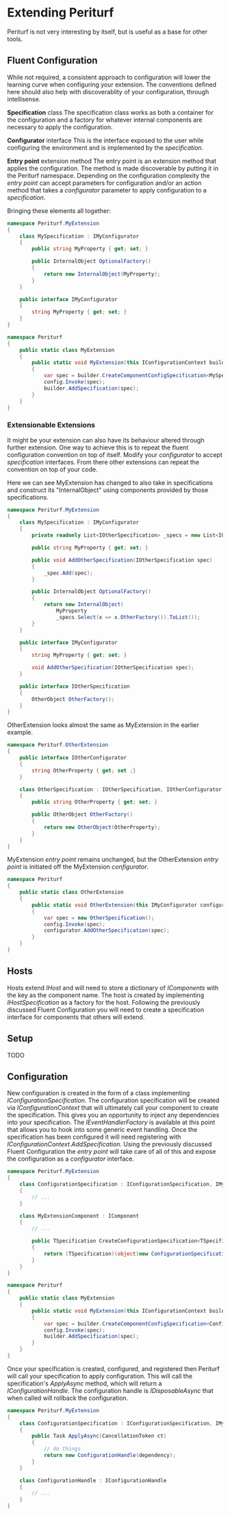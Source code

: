 
# Extending Periturf

Periturf is not very interesting by itself, but is useful as a base for other tools.

## Fluent Configuration

While not required, a consistent approach to configuration will lower the learning curve when configuring your extension. The conventions defined here should also help with discoverablity of your configuration, through intellisense.

**Specification** class
The specification class works as both a container for the configuration and a factory for whatever internal components are necessary to apply the configuration.

**Configurator** interface
This is the interface exposed to the user while configuring the environment and is implemented by the *specification*.

**Entry point** extension method
The entry point is an extension method that applies the configuration. The method is made discoverable by putting it in the Periturf namespace. Depending on the configuration complexity the *entry point* can accept parameters for configuration and/or an action method that takes a *configurator* parameter to apply configuration to a *specification*.

Bringing these elements all together:

```csharp
namespace Periturf.MyExtension
{
    class MySpecification : IMyConfigurator
    {
        public string MyProperty { get; set; }

        public InternalObject OptionalFactory()
        {
            return new InternalObject(MyProperty);
        }
    }

    public interface IMyConfigurator
    {
        string MyProperty { get; set; }
    }
}

namespace Periturf
{
    public static class MyExtension
    {
        public static void MyExtension(this IConfigurationContext builder, string name, Action<IMyConfigurator> config)
        {
            var spec = builder.CreateComponentConfigSpecification<MySpecification>(name);
            config.Invoke(spec);
            builder.AddSpecification(spec);
        }
    }
}
```

### Extensionable Extensions

It might be your extension can also have its behaviour altered through further extension. One way to achieve this is to repeat the fluent configuration convention on top of itself. Modify your *configurator* to accept *specification* interfaces. From there other extensions can repeat the convention on top of your code.

Here we can see MyExtension has changed to also take in specifications and construct its "InternalObject" using components provided by those specifications.

```csharp
namespace Periturf.MyExtension
{
    class MySpecification : IMyConfigurator
    {
        private readonly List<IOtherSpecification> _specs = new List<IOtherSpecification>();

        public string MyProperty { get; set; }

        public void AddOtherSpecification(IOtherSpecification spec)
        {
            _spec.Add(spec);
        }

        public InternalObject OptionalFactory()
        {
            return new InternalObject(
                MyProperty
                _specs.Select(x => x.OtherFactory()).ToList());
        }
    }

    public interface IMyConfigurator
    {
        string MyProperty { get; set; }

        void AddOtherSpecification(IOtherSpecification spec);
    }

    public interface IOtherSpecification
    {
        OtherObject OtherFactory();
    }
}
```

OtherExtension looks almost the same as MyExtension in the earlier example.

```csharp
namespace Periturf.OtherExtension
{
    public interface IOtherConfigurator
    {
        string OtherProperty { get; set ;}
    }

    class OtherSpecification : IOtherSpecification, IOtherConfigurator
    {
        public string OtherProperty { get; set; }

        public OtherObject OtherFactory()
        {
            return new OtherObject(OtherProperty);
        }
    }
}
```

MyExtension *entry point* remains unchanged, but the OtherExtension *entry point* is initiated off the MyExtension *configurator*.

```csharp
namespace Periturf
{
    public static class OtherExtension
    {
        public static void OtherExtension(this IMyConfigurator configurator, Action<IOtherConfigurator> config)
        {
            var spec = new OtherSpecification();
            config.Invoke(spec);
            configurator.AddOtherSpecification(spec);
        }
    }
}
```

## Hosts

Hosts extend *IHost* and will need to store a dictionary of *IComponents* with the key as the component name. The host is created by implementing *IHostSpecification* as a factory for the host. Following the previously discussed Fluent Configuration you will need to create a specification interface for components that others will extend.

## Setup

TODO

## Configuration

New configuration is created in the form of a class implementing *IConfigurationSpecification*. The configuration specification will be created via *IConfigurationContext* that will ultimately call your component to create the specification. This gives you an opportunity to inject any dependencies into your specification. The *IEventHandlerFactory* is available at this point that allows you to hook into some generic event handling. Once the specification has been configured it will need registering with *IConfigurationContext.AddSpecification*. Using the previously discussed Fluent Configuration the *entry point* will take care of all of this and expose the configuration as a *configurator* interface.

```csharp
namespace Periturf.MyExtension
{
    class ConfigurationSpecification : IConfigurationSpecification, IMyExtensionConfigurator
    {
        // ...
    }

    class MyExtensionComponent : IComponent
    {
        // ...

        public TSpecification CreateConfigurationSpecification<TSpecification>(IEventHandlerFactory eventHandlerFactory) where TSpecification : IConfigurationSpecification
        {
            return (TSpecification)(object)new ConfigurationSpecification(eventHandlerFactory);
        }
    }
}

namespace Periturf
{
    public static class MyExtension
    {
        public static void MyExtension(this IConfigurationContext builder, string name, Action<IMyExtensionConfigurator> config)
        {
            var spec = builder.CreateComponentConfigSpecification<ConfigurationSpecification>(name);
            config.Invoke(spec);
            builder.AddSpecification(spec);
        }
    }
}
```

Once your specification is created, configured, and registered then Periturf will call your specification to apply configuration. This will call the specification's *ApplyAsync* method, which will return a *IConfigurationHandle*. The configuration handle is *IDisposableAsync* that when called will rollback the configuration. 

```csharp
namespace Periturf.MyExtension
{
    class ConfigurationSpecification : IConfigurationSpecification, IMyExtensionConfigurator
    {
        public Task ApplyAsync(CancellationToken ct)
        {
            // do things
            return new ConfigurationHandle(dependency);
        }
    }

    class ConfigurationHandle : IConfigurationHandle
    {
        // ...
    }
}
```
